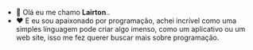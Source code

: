 - 👋 Olá eu me chamo **Lairton**..
- ♥️ E eu sou apaixonado por programação, achei
 incrível como uma simples línguagem pode criar algo
imenso, como um aplicativo ou um web site, isso me fez
querer buscar mais sobre programação.

<!---
54lairton/54lairton is a ✨ special ✨ repository because its `README.md` (this file) appears on your GitHub profile.
You can click the Preview link to take a look at your changes.
--->
